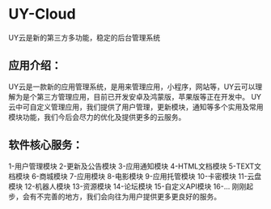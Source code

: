 # UY-Cloud
UY云是新的第三方多功能，稳定的后台管理系统
  ##  应用介绍：
UY云是一款新的应用管理系统，是用来管理应用，小程序，网站等，UY云可以理解为是个第三方管理应用，目前已开发安卓及鸿蒙版，苹果版等正在开发中。
  UY云中可自定义管理应用，我们提供了用户管理，更新模块，通知等多个实用及常用模块功能，我们今后会尽力的优化及提供更多的云服务。
  ##  软件核心服务：
1-用户管理模块
2-更新及公告模块
3-应用通知模块
4-HTML文档模块
5-TEXT文档模块
6-商城模块
7-应用模块
8-电影模块
9-应用托管模块
10-卡密模块
11-云盘模块
12-机器人模块
13-资源模块
14-论坛模块
15-自定义API模块
16-...
 刚刚起步，会有不完善的地方，我们会向往为用户提供更多更良好的服务。
